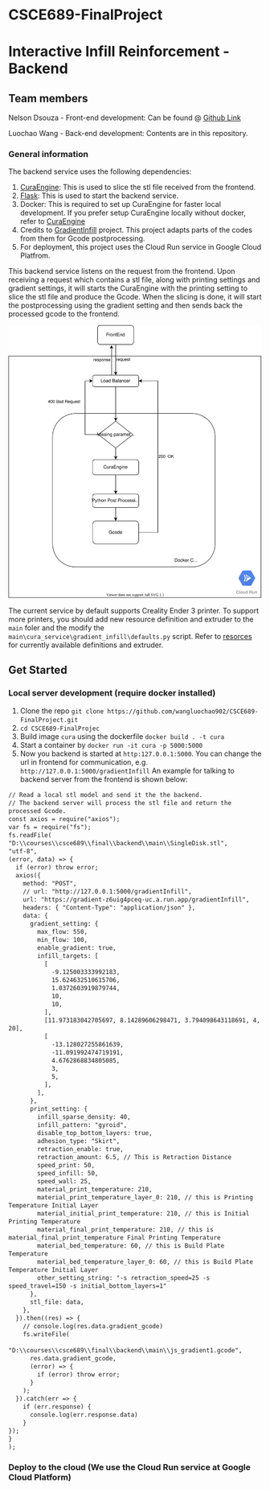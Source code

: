 # CSCE689-FinalProject
# Interactive Infill Reinforcement - Backend

## Team members
Nelson Dsouza - Front-end development: Can be found @ [Github Link](https://github.tamu.edu/dso-nelson/CSCE689-Final-Team-Pumpkin)

Luochao Wang - Back-end development: Contents are in this repository.

### General information
The backend service uses the following dependencies:
  1. [CuraEngine](https://github.com/Ultimaker/CuraEngine): This is used to slice the stl file received from the frontend.
  2. [Flask](https://flask.palletsprojects.com/en/1.1.x/): This is used to start the backend service.
  3. Docker: This is required to set up CuraEngine for faster local development. If you prefer setup CuraEngine locally without docker, refer to [CuraEngine](https://github.com/Ultimaker/CuraEngine)
  4. Credits to [GradientInfill](https://github.com/CNCKitchen/GradientInfill) project. This project adapts parts of the codes from them for Gcode postprocessing.
  5. For deployment, this project uses the Cloud Run service in Google Cloud Platfrom.

This backend service listens on the request from the frontend. Upon receiving a request which contains a stl file, along with printing settings and gradient settings, it will starts the CuraEngine with the printing setting to slice the stl file and produce the Gcode. When the slicing is done, it will start the postprocessing using the gradient setting and then sends back the processed gcode to the frontend.

![Diagram](flowchart.svg)

The current service by default supports Creality Ender 3 printer. To support more printers, you should add new resource definition and extruder to the `main` foler and the modify the `main\cura_service\gradient_infill\defaults.py` script. Refer to [resorces](https://github.com/Ultimaker/Cura/tree/master/resources) for currently available definitions and extruder.
## Get Started
### Local server development (require docker installed)
  1. Clone the repo `git clone https://github.com/wangluochao902/CSCE689-FinalProject.git`
  2. `cd CSCE689-FinalProjec`
  3. Build image `cura` using the dockerfile `docker build . -t cura`
  4. Start a container by `docker run -it cura -p 5000:5000`
  5. Now you backend is started at `http:127.0.0.1:5000`. You can change the url in frontend for communication, e.g. `http://127.0.0.1:5000/gradientInfill` 
  An example for talking to backend server from the frontend is shown below:
  ```
  // Read a local stl model and send it the the backend.
  // The backend server will process the stl file and return the processed Gcode.
  const axios = require("axios");
var fs = require("fs");
fs.readFile(
  "D:\\courses\\csce689\\final\\backend\\main\\SingleDisk.stl",
  "utf-8",
  (error, data) => {
    if (error) throw error;
    axios({
      method: "POST",
      // url: "http://127.0.0.1:5000/gradientInfill",
      url: "https://gradient-z6uig4pceq-uc.a.run.app/gradientInfill",
      headers: { "Content-Type": "application/json" },
      data: {
        gradient_setting: {
          max_flow: 550,
          min_flow: 100,
          enable_gradient: true,
          infill_targets: [
            [
              -9.125003333992183,
              15.624632510615706,
              1.0372603919879744,
              10,
              10,
            ],
            [11.973183042705697, 8.14289606298471, 3.794098643118691, 4, 20],
            [
              -13.128027255861639,
              -11.091992474719191,
              4.6762868834805085,
              3,
              5,
            ],
          ],
        },
        print_setting: {
          infill_sparse_density: 40,
          infill_pattern: "gyroid",
          disable_top_bottom_layers: true,
          adhesion_type: "Skirt",
          retraction_enable: true,
          retraction_amount: 6.5, // This is Retraction Distance
          speed_print: 50,
          speed_infill: 50,
          speed_wall: 25,
          material_print_temperature: 210,
          material_print_temperature_layer_0: 210, // this is Printing Temperature Initial Layer
          material_initial_print_temperature: 210, // this is Initial Printing Temperature
          material_final_print_temperature: 210, // this is material_final_print_temperature Final Printing Temperature
          material_bed_temperature: 60, // this is Build Plate Temperature
          material_bed_temperature_layer_0: 60, // this is Build Plate Temperature Initial Layer
          other_setting_string: "-s retraction_speed=25 -s speed_travel=150 -s initial_bottom_layers=1"
        },
        stl_file: data,
      },
    }).then((res) => {
      // console.log(res.data.gradient_gcode)
      fs.writeFile(
        "D:\\courses\\csce689\\final\\backend\\main\\js_gradient1.gcode",
        res.data.gradient_gcode,
        (error) => {
          if (error) throw error;
        }
      );
    }).catch(err => {
      if (err.response) {
        console.log(err.response.data)
      }
  });
  }
);
  ```
### Deploy to the cloud (We use the Cloud Run service at Google Cloud Platform)
